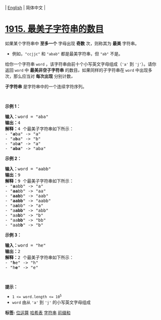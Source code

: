 | [English](README_EN.md) | 简体中文 |

# [1915. 最美子字符串的数目](https://leetcode-cn.com/problems/number-of-wonderful-substrings)
<p>如果某个字符串中 <strong>至多一个</strong> 字母出现 <strong>奇数</strong> 次，则称其为 <strong>最美</strong> 字符串。</p>

<ul>
	<li>例如，<code>"ccjjc"</code> 和 <code>"abab"</code> 都是最美字符串，但 <code>"ab"</code> 不是。</li>
</ul>

<p>给你一个字符串 <code>word</code> ，该字符串由前十个小写英文字母组成（<code>'a'</code> 到 <code>'j'</code>）。请你返回 <code>word</code> 中 <strong>最美非空子字符串</strong> 的数目<em>。</em>如果同样的子字符串在<em> </em><code>word</code> 中出现多次，那么应当对 <strong>每次出现</strong> 分别计数<em>。</em></p>

<p><strong>子字符串</strong> 是字符串中的一个连续字符序列。</p>

<p> </p>

<p><strong>示例 1：</strong></p>

<pre>
<strong>输入：</strong>word = "aba"
<strong>输出：</strong>4
<strong>解释：</strong>4 个最美子字符串如下所示：
- "<strong>a</strong>ba" -> "a"
- "a<strong>b</strong>a" -> "b"
- "ab<strong>a</strong>" -> "a"
- "<strong>aba</strong>" -> "aba"
</pre>

<p><strong>示例 2：</strong></p>

<pre>
<strong>输入：</strong>word = "aabb"
<strong>输出：</strong>9
<strong>解释：</strong>9 个最美子字符串如下所示：
- "<strong>a</strong>abb" -> "a"
- "<strong>aa</strong>bb" -> "aa"
- "<strong>aab</strong>b" -> "aab"
- "<strong>aabb</strong>" -> "aabb"
- "a<strong>a</strong>bb" -> "a"
- "a<strong>abb</strong>" -> "abb"
- "aa<strong>b</strong>b" -> "b"
- "aa<strong>bb</strong>" -> "bb"
- "aab<strong>b</strong>" -> "b"
</pre>

<p><strong>示例 3：</strong></p>

<pre>
<strong>输入：</strong>word = "he"
<strong>输出：</strong>2
<strong>解释：</strong>2 个最美子字符串如下所示：
- "<b>h</b>e" -> "h"
- "h<strong>e</strong>" -> "e"
</pre>

<p> </p>

<p><strong>提示：</strong></p>

<ul>
	<li><code>1 <= word.length <= 10<sup>5</sup></code></li>
	<li><code>word</code> 由从 <code>'a'</code> 到 <code>'j'</code> 的小写英文字母组成</li>
</ul>

**标签:**  [位运算](https://leetcode-cn.com/tag/bit-manipulation) [哈希表](https://leetcode-cn.com/tag/hash-table) [字符串](https://leetcode-cn.com/tag/string) [前缀和](https://leetcode-cn.com/tag/prefix-sum) 